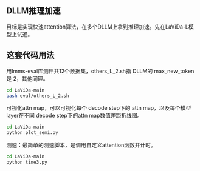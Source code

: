 ## DLLM推理加速

目标是实现快速attention算法，在多个DLLM上拿到推理加速。先在LaViDa-L模型上试通。

## 这套代码用法

用lmms-eval库测评共12个数据集，others_L_2.sh指 DLLM的 max_new_token是 2，其他同理。

```bash
cd LaViDa-main
bash eval/others_L_2.sh
```

可视化attn map，可以可视化每个 decode step下的 attn map，以及每个模型 layer在不同 decode step下的attn map数值差距折线图。

```bash
cd LaViDa-main
python plot_semi.py
```

测速：最简单的测速脚本，是调用自定义attention函数并计时。

```bash
cd LaViDa-main
python time3.py
```
